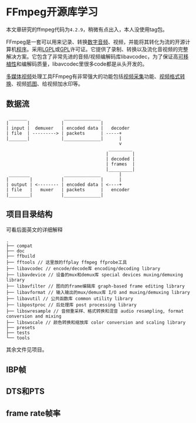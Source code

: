 # FFmpeg开源库学习

本文章研究的ffmpeg代码为`4.2.9`，稍微有点出入，本人没使用tag包。

FFmpeg是一套可以用来记录、转换[数字音频](https://baike.baidu.com/item/数字音频/5942163?fromModule=lemma_inlink)、视频，并能将其转化为流的开源计算机[程序](https://baike.baidu.com/item/程序/13831935?fromModule=lemma_inlink)。采用[LGPL](https://baike.baidu.com/item/LGPL/10583469?fromModule=lemma_inlink)或[GPL](https://baike.baidu.com/item/GPL/2357903?fromModule=lemma_inlink)许可证。它提供了录制、转换以及流化音视频的完整解决方案。它包含了非常先进的音频/视频编解码库libavcodec，为了保证高[可移植性](https://baike.baidu.com/item/可移植性/6931884?fromModule=lemma_inlink)和编解码质量，libavcodec里很多code都是从头开发的。

[多媒体视频](https://baike.baidu.com/item/多媒体视频/1153166?fromModule=lemma_inlink)处理工具FFmpeg有非常强大的功能包括[视频采集](https://baike.baidu.com/item/视频采集/3430654?fromModule=lemma_inlink)功能、[视频格式转换](https://baike.baidu.com/item/视频格式转换/9399376?fromModule=lemma_inlink)、视频[抓图](https://baike.baidu.com/item/抓图/317285?fromModule=lemma_inlink)、给视频加水印等。



## 数据流

```
 _______              ______________
|       |            |              |
| input |  demuxer   | encoded data |   decoder
| file  | ---------> | packets      | -----+
|_______|            |______________|      |
                                           v
                                       _________
                                      |         |
                                      | decoded |
                                      | frames  |
                                      |_________|
 ________             ______________       |
|        |           |              |      |
| output | <-------- | encoded data | <----+
| file   |   muxer   | packets      |   encoder
|________|           |______________|

```



## 项目目录结构

可看后面英文的详细解释

```
.
├── compat
├── doc
├── ffbuild
├── fftools // 这里放的ffplay ffmpeg ffprobe工具
├── libavcodec // encode/decode库 encoding/decoding library
├── libavdevice // 设备的mux和demux库 special devices muxing/demuxing library
├── libavfilter // 图向的frame编辑库 graph-based frame editing library
├── libavformat // 输入输出的mux/demux库 I/O and muxing/demuxing library
├── libavutil // 公共函数库 common utility library
├── libpostproc // 后处理库 post processing library
├── libswresample // 音频重采样、格式转换和混音 audio resampling, format conversion and mixing
├── libswscale // 颜色转换和缩放库 color conversion and scaling library
├── presets
├── tests
└── tools
```

其余文件见项目。



## IBP帧



## DTS和PTS



## frame rate帧率



